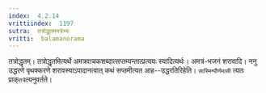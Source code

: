 ```yaml
---
index:  4.2.14
vrittiindex:  1197
sutra:  तत्रोद्धृतममत्रेभ्यः
vritti:  balamanorama 
---
```


तत्रोद्धृतम्। तत्रोद्धृतमित्यर्थे अमत्रवाचकशब्दात्सप्तम्यन्तात्प्रत्ययः स्यादित्यर्थः। अमत्रं-भजनं शरावादि। ननु उद्धरणे पृथक्करणे शरावस्याऽपादानत्वात् कथं सप्तमीत्यत आह--उद्धरतिरिहेति। `सास्मिन्पौर्णमासी` त्यतः प्राक्`तत्रे`त्यनुवर्तते।

